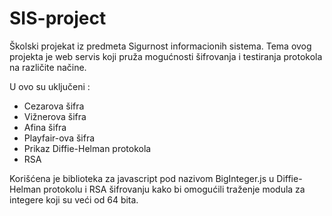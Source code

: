 
# SIS-project

 Školski projekat iz predmeta Sigurnost informacionih sistema.
 Tema ovog projekta je web servis koji pruža mogućnosti šifrovanja i testiranja protokola na različite načine.

 U ovo su uključeni : 

 - Cezarova šifra
 - Vižnerova šifra
 - Afina šifra
 - Playfair-ova šifra
 - Prikaz Diffie-Helman protokola
 - RSA

Korišćena je biblioteka za javascript pod nazivom BigInteger.js u Diffie-Helman protokolu i RSA šifrovanju kako bi omogućili traženje modula za integere koji su veći od 64 bita.
